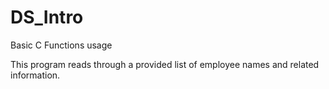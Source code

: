 # DS_Intro
Basic C Functions usage

This program reads through a provided list of employee names and related information.

